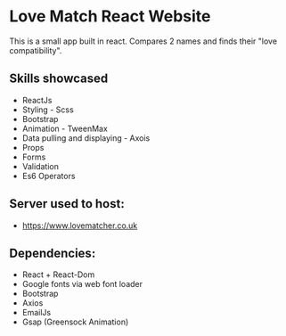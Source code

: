 # Love Match React Website
This is a small app built in react. Compares 2 names and finds their "love compatibility".

## Skills showcased

- ReactJs
- Styling - Scss
- Bootstrap
- Animation - TweenMax
- Data pulling and displaying - Axois
- Props
- Forms
- Validation
- Es6 Operators

## Server used to host:

- https://www.lovematcher.co.uk

## Dependencies:

- React + React-Dom
- Google fonts via web font loader
- Bootstrap
- Axios
- EmailJs
- Gsap (Greensock Animation)

